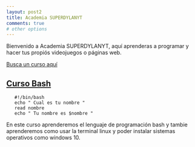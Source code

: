 ```yaml
---
layout: post2
title: Academia SUPERDYLANYT
comments: true
# other options
---
```


Bienvenido a Academia SUPERDYLANYT, aquí aprenderas
a programar y hacer tus propiós videojuegos o páginas web.

<a href="blog">Busca un curso aquí</a>

<h2><a href="Cursos/curso_bash">Curso Bash</a></h2>



```shell
   #!/bin/bash
   echo " Cual es tu nombre "
   read nombre
   echo " Tu nombre es $nombre "

```
En este curso aprenderemos el lenguaje de programación bash y 
tambie aprenderemos como usar la terminal linux y poder instalar sistemas operativos como windows 10.
